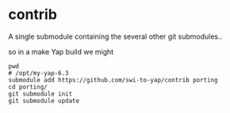 # contrib
A single submodule containing the several other git submodules..

so in a make Yap build we might 
```
pwd
# /opt/my-yap-6.3
submodule add https://github.com/swi-to-yap/contrib porting
cd porting/
git submodule init
git submodule update
```

